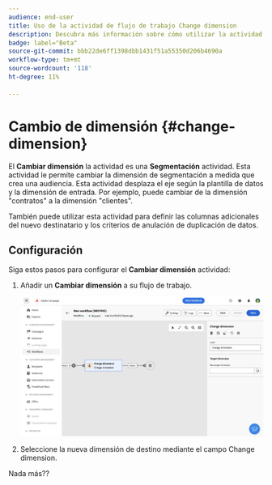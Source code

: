 ```yaml
---
audience: end-user
title: Uso de la actividad de flujo de trabajo Change dimension
description: Descubra más información sobre cómo utilizar la actividad del flujo de trabajo Cambiar dimensión
badge: label="Beta"
source-git-commit: bbb22de6ff1398dbb1431f51a55350d206b4690a
workflow-type: tm+mt
source-wordcount: '118'
ht-degree: 11%

---
```



# Cambio de dimensión {#change-dimension}

<!--
>[!CONTEXTUALHELP]
>id="acw_orchestration_dimension_complement"
>title="Change dimension activity"
>abstract="The Change dimension activity allows you to..."
-->

El **Cambiar dimensión** la actividad es una **Segmentación** actividad. Esta actividad le permite cambiar la dimensión de segmentación a medida que crea una audiencia. Esta actividad desplaza el eje según la plantilla de datos y la dimensión de entrada. Por ejemplo, puede cambiar de la dimensión &quot;contratos&quot; a la dimensión &quot;clientes&quot;.

También puede utilizar esta actividad para definir las columnas adicionales del nuevo destinatario y los criterios de anulación de duplicación de datos.

## Configuración

Siga estos pasos para configurar el **Cambiar dimensión** actividad:

1. Añadir un **Cambiar dimensión** a su flujo de trabajo.

   ![](../assets/workflow-change-dimension.png)

1. Seleccione la nueva dimensión de destino mediante el campo Change dimension.

Nada más??